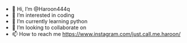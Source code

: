 - 👋 Hi, I’m @Haroon444q
- 👀 I’m interested in coding   
- 🌱 I’m currently learning python 
- 💞️ I’m looking to collaborate on 
- 📫 How to reach me https://www.instagram.com/just.call.me.haroon/

<!---
Haroon444q/Haroon444q is a ✨ special ✨ repository because its `README.md` (this file) appears on your GitHub profile.
You can click the Preview link to take a look at your changes.
---> 

